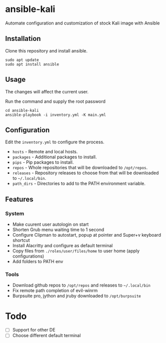 
# ansible-kali

Automate configuration and customization of stock Kali image with Ansible


## Installation

Clone this repository and install ansible.
```shell
sudo apt update
sudo apt install ansible 
```


## Usage

The changes will affect the current user.

Run the command and supply the root password
```shell
cd ansible-kali
ansible-playbook -i inventory.yml -K main.yml
```

## Configuration

Edit the ```inventory.yml``` to configure the process. 

* ```hosts``` - Remote and local hosts.
* ```packages``` - Additional packages to install.
* ```pips``` - Pip packages to install.
* ```repos``` - Whole repositories that will be downloaded to ```/opt/repos```.
* ```releases``` - Repository releases to choose from that will be downloaded to ```~/.local/bin```.
* ```path_dirs``` - Directories to add to the PATH environment variable.

## Features

### System

- Make cuurent user autologin on start
- Shorten Grub menu waiting time to 1 second
- Configure Clipman to autostart, popup at pointer and Super+v keyboard shortcut
- Install Alacritty and configure as default terminal
- Copy files from ```./roles/user/files/home``` to user home (apply configurations)
- Add folders to PATH env


### Tools
- Download github repos to ```/opt/repos``` and releases to ```~/.local/bin```
- Fix remote path completion of evil-winrm
- Burpsuite pro, jython and jruby downloaded to ```/opt/burpsuite```

# Todo
- [ ] Support for other DE
- [ ] Choose different default terminal